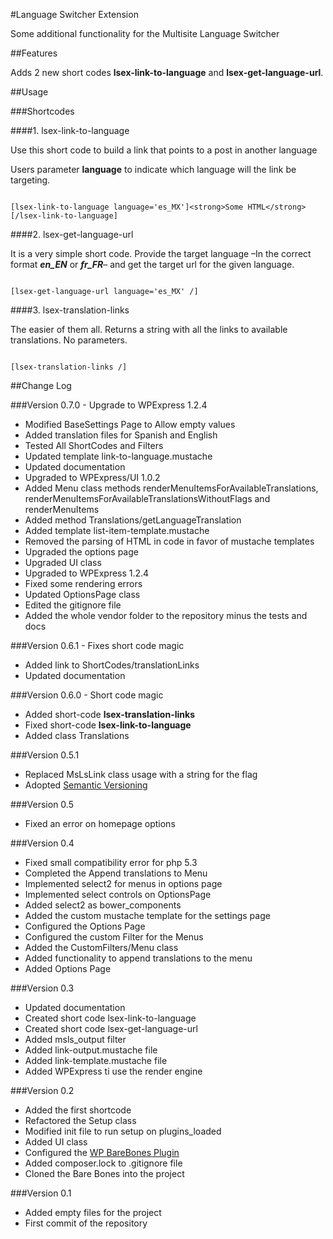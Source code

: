 #Language Switcher Extension

Some additional functionality for the Multisite Language Switcher


##Features

Adds 2 new short codes **lsex-link-to-language** and **lsex-get-language-url**.

##Usage

###Shortcodes

####1. lsex-link-to-language

Use this short code to build a link that points to a post in another language

Users parameter **language** to indicate which language will the link be targeting. 

```

[lsex-link-to-language language='es_MX']<strong>Some HTML</strong>[/lsex-link-to-language]

```

####2. lsex-get-language-url 

It is a very simple short code. Provide the target language –In the correct format ***en_EN*** or ***fr_FR***– and get the target url for the given language.

```

[lsex-get-language-url language='es_MX' /]

```

####3. lsex-translation-links 

The easier of them all. Returns a string with all the links to available translations. No parameters.

```

[lsex-translation-links /]

```


##Change Log


###Version 0.7.0 - Upgrade to WPExpress 1.2.4

- Modified BaseSettings Page to Allow empty values
- Added translation files for Spanish and English
- Tested All ShortCodes and Filters
- Updated template link-to-language.mustache
- Updated documentation
- Upgraded to WPExpress/UI 1.0.2
- Added Menu class methods renderMenuItemsForAvailableTranslations, renderMenuItemsForAvailableTranslationsWithoutFlags and renderMenuItems
- Added method Translations/getLanguageTranslation
- Added template list-item-template.mustache
- Removed the parsing of HTML in code in favor of mustache templates
- Upgraded the options page
- Upgraded UI class
- Upgraded to WPExpress 1.2.4
- Fixed some rendering errors
- Updated OptionsPage class
- Edited the gitignore file
- Added the whole vendor folder to the repository minus the tests and docs


###Version 0.6.1 - Fixes short code magic

- Added link to ShortCodes/translationLinks
- Updated documentation 

###Version 0.6.0 - Short code magic 

- Added short-code **lsex-translation-links**
- Fixed short-code **lsex-link-to-language**
- Added class Translations 

###Version 0.5.1

- Replaced MsLsLink class usage with a string for the flag
- Adopted [Semantic Versioning](http://semver.org)

###Version 0.5

- Fixed an error on homepage options


###Version 0.4

- Fixed small compatibility error for php 5.3
- Completed the Append translations to Menu
- Implemented select2 for menus in options page
- Implemented select controls on OptionsPage
- Added select2 as bower_components
- Added the custom mustache template for the settings page
- Configured the Options Page
- Configured the custom Filter for the Menus
- Added the CustomFilters/Menu class
- Added functionality to append translations to the menu
- Added Options Page


###Version 0.3 

- Updated documentation
- Created short code lsex-link-to-language
- Created short code lsex-get-language-url
- Added msls_output filter
- Added link-output.mustache file
- Added link-template.mustache file
- Added WPExpress ti use the render engine


###Version 0.2

- Added the first shortcode
- Refactored the Setup class
- Modified init file to run setup on plugins_loaded
- Added UI class
- Configured the [WP BareBones Plugin](https://github.com/octopus-digital-strategy/wp-barebones-plugin)
- Added composer.lock to .gitignore file
- Cloned the Bare Bones into the project

###Version 0.1

- Added empty files for the project
- First commit of the repository